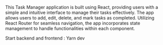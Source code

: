This Task Manager application is built using React, providing users with a simple and intuitive interface to manage their tasks effectively. The app allows users to add, edit, delete, and mark tasks as completed. Utilizing React Router for seamless navigation, the app incorporates state management to handle functionalities within each component.

Start backend and frontend :
Yarn dev
